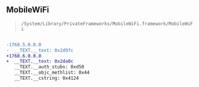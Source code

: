 ## MobileWiFi

> `/System/Library/PrivateFrameworks/MobileWiFi.framework/MobileWiFi`

```diff

-1760.5.0.0.0
-  __TEXT.__text: 0x2d9fc
+1760.6.0.0.0
+  __TEXT.__text: 0x2da0c
   __TEXT.__auth_stubs: 0xd50
   __TEXT.__objc_methlist: 0x44
   __TEXT.__cstring: 0x4124

```

